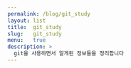 ```yaml
---
permalink: /blog/git_study
layout: list
title:  git_study
slug:   git_study
menu:   true
description: >
  git을 사용하면서 알게된 정보들을 정리합니다
---
```


